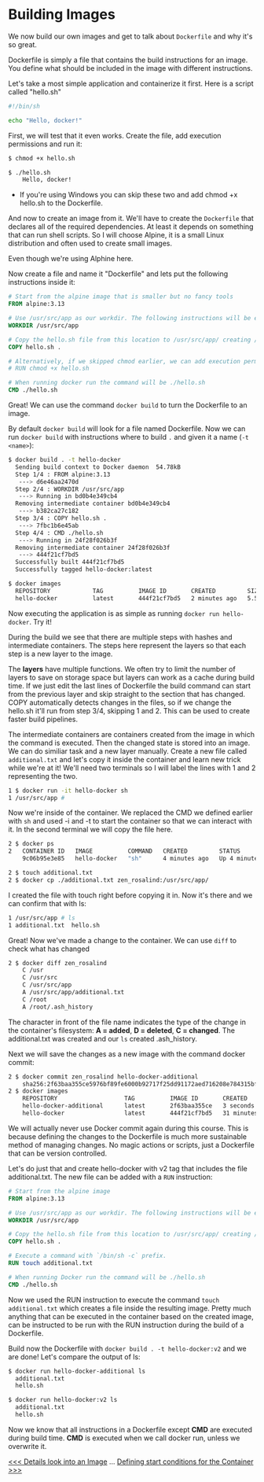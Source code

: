 # Building Images

We now build our own images and get to talk about `Dockerfile` and why it's so great.

Dockerfile is simply a file that contains the build instructions for an image. You define what should be included in the image with different instructions.

Let's take a most simple application and containerize it first. Here is a script called "hello.sh"

```bash
#!/bin/sh

echo "Hello, docker!"
```

First, we will test that it even works. Create the file, add execution permissions and run it:

```bash
$ chmod +x hello.sh

$ ./hello.sh
    Hello, docker!
```

- If you're using Windows you can skip these two and add chmod +x hello.sh to the Dockerfile.


And now to create an image from it. We'll have to create the `Dockerfile` that declares all of the required dependencies. At least it depends on something that can run shell scripts. So I will choose Alpine, it is a small Linux distribution and often used to create small images.

Even though we're using Alphine here.

Now create a file and name it "Dockerfile" and lets put the following instructions inside it:

```Dockerfile
# Start from the alpine image that is smaller but no fancy tools
FROM alpine:3.13

# Use /usr/src/app as our workdir. The following instructions will be executed in this location.
WORKDIR /usr/src/app

# Copy the hello.sh file from this location to /usr/src/app/ creating /usr/src/app/hello.sh
COPY hello.sh .

# Alternatively, if we skipped chmod earlier, we can add execution permissions during the build.
# RUN chmod +x hello.sh

# When running docker run the command will be ./hello.sh
CMD ./hello.sh
```


Great! We can use the command `docker build` to turn the Dockerfile to an image.

By default `docker build` will look for a file named Dockerfile. Now we can run `docker build` with instructions where to build `.` and given it a name (`-t <name>`):

```bash
$ docker build . -t hello-docker
  Sending build context to Docker daemon  54.78kB
  Step 1/4 : FROM alpine:3.13
   ---> d6e46aa2470d
  Step 2/4 : WORKDIR /usr/src/app
   ---> Running in bd0b4e349cb4
  Removing intermediate container bd0b4e349cb4
   ---> b382ca27c182
  Step 3/4 : COPY hello.sh .
   ---> 7fbc1b6e45ab
  Step 4/4 : CMD ./hello.sh
   ---> Running in 24f28f026b3f
  Removing intermediate container 24f28f026b3f
   ---> 444f21cf7bd5
  Successfully built 444f21cf7bd5
  Successfully tagged hello-docker:latest

$ docker images
  REPOSITORY            TAG          IMAGE ID       CREATED         SIZE
  hello-docker          latest       444f21cf7bd5   2 minutes ago   5.57MB
```

Now executing the application is as simple as running `docker run hello-docker`. Try it!

During the build we see that there are multiple steps with hashes and intermediate containers. The steps here represent the layers so that each step is a new layer to the image.

The **layers** have multiple functions. We often try to limit the number of layers to save on storage space but layers can work as a cache during build time. If we just edit the last lines of Dockerfile the build command can start from the previous layer and skip straight to the section that has changed. COPY automatically detects changes in the files, so if we change the hello.sh it'll run from step 3/4, skipping 1 and 2. This can be used to create faster build pipelines.

The intermediate containers are containers created from the image in which the command is executed. Then the changed state is stored into an image. We can do similiar task and a new layer manually. Create a new file called `additional.txt` and let's copy it inside the container and learn new trick while we're at it! We'll need two terminals so I will label the lines with 1 and 2 representing the two.


```bash
1 $ docker run -it hello-docker sh
1 /usr/src/app #
```

Now we're inside of the container. We replaced the CMD we defined earlier with `sh` and used -i and -t to start the container so that we can interact with it. In the second terminal we will copy the file here.

```bash
2 $ docker ps
2   CONTAINER ID   IMAGE          COMMAND   CREATED         STATUS         PORTS     NAMES
    9c06b95e3e85   hello-docker   "sh"      4 minutes ago   Up 4 minutes             zen_rosalind

2 $ touch additional.txt
2 $ docker cp ./additional.txt zen_rosalind:/usr/src/app/
```

I created the file with touch right before copying it in. Now it's there and we can confirm that with ls:

```bash
1 /usr/src/app # ls
1 additional.txt  hello.sh
```

Great! Now we've made a change to the container. We can use `diff` to check what has changed

```bash
2 $ docker diff zen_rosalind
    C /usr
    C /usr/src
    C /usr/src/app
    A /usr/src/app/additional.txt
    C /root
    A /root/.ash_history
```

The character in front of the file name indicates the type of the change in the container's filesystem: **A = added**, **D = deleted**, **C = changed**. The additional.txt was created and our `ls` created .ash_history.

Next we will save the changes as a new image with the command docker commit:

```bash
2 $ docker commit zen_rosalind hello-docker-additional
    sha256:2f63baa355ce5976bf89fe6000b92717f25dd91172aed716208e784315bfc4fd
2 $ docker images
    REPOSITORY                   TAG          IMAGE ID       CREATED          SIZE
    hello-docker-additional      latest       2f63baa355ce   3 seconds ago    5.57MB
    hello-docker                 latest       444f21cf7bd5   31 minutes ago   5.57MB
```

We will actually never use Docker commit again during this course. This is because defining the changes to the Dockerfile is much more sustainable method of managing changes. No magic actions or scripts, just a Dockerfile that can be version controlled.

Let's do just that and create hello-docker with v2 tag that includes the file additional.txt. The new file can be added with a `RUN` instruction:

```Dockerfile
# Start from the alpine image
FROM alpine:3.13

# Use /usr/src/app as our workdir. The following instructions will be executed in this location.
WORKDIR /usr/src/app

# Copy the hello.sh file from this location to /usr/src/app/ creating /usr/src/app/hello.sh.
COPY hello.sh .

# Execute a command with `/bin/sh -c` prefix.
RUN touch additional.txt

# When running Docker run the command will be ./hello.sh
CMD ./hello.sh
```

Now we used the RUN instruction to execute the command `touch additional.txt` which creates a file inside the resulting image. Pretty much anything that can be executed in the container based on the created image, can be instructed to be run with the RUN instruction during the build of a Dockerfile.

Build now the Dockerfile with `docker build . -t hello-docker:v2` and we are done! Let's compare the output of ls:



```bash
$ docker run hello-docker-additional ls
  additional.txt
  hello.sh

$ docker run hello-docker:v2 ls
  additional.txt
  hello.sh
```

Now we know that all instructions in a Dockerfile except **CMD** are executed during build time. **CMD** is executed when we call docker run, unless we overwrite it.

[<<< Details look into an Image](106-detail-look-into-an-image.md) ... [Defining start conditions for the Container >>>](108-defining-start-conditions-for-the-container.md)